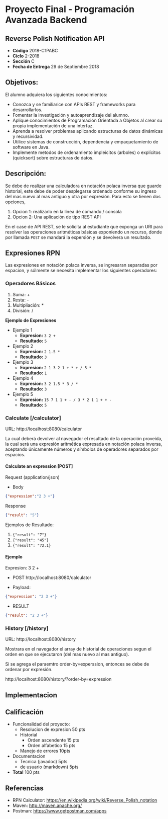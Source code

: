 # Proyecto Final - Programación Avanzada Backend

## Reverse Polish Notification API
* **Código** 2018-C1PABC
* **Ciclo** 2-2018
* **Sección** C
* **Fecha de Entrega** 29 de Septiembre 2018

## Objetivos:

El alumno adquiera los siguientes conocimientos:
- Conozca y se familiarice con APIs REST y frameworks para desarrollarlos.
- Fomentar la investigación y autoaprendizaje del alumno.
- Aplique conocimientos de Programación Orientada a Objetos al crear su propia implementación de una interfaz.
- Aprenda a resolver problemas aplicando estructuras de datos dinámicas y recursividad.
- Utilice sistemas de construcción, dependencia y empaquetamiento de software en Java.
- Implemente metodos de ordenamiento impleícitos (arboles) o explícitos (quicksort) sobre estructuras de datos.


## Descripción:

Se debe de realizar una calculadora en notación polaca inversa que guarde historial, este debe de poder desplegarse ordenado conforme su ingreso del mas nuevo al mas antiguo y otra por expresión.  Para esto se tienen dos opciones, 
1. Opcion 1: realizarlo en la línea de comando / consola 
2. Opcion 2: Una aplicación de tipo REST API

En el case de API REST, se le solicita al estudiante que exponga un URI para resolver las operaciones aritméticas básicas exponiendo un recurso, donde por llamada `POST` se mandará la expersión y se devolvera un resultado.

## Expresiones RPN

Las expresiones en notación polaca inversa, se ingresaran separadas por espacion, y sólmente se necesita implementar los siguientes operadores:

### Operadores Básicos
1. Suma: +
2. Resta: -
3. Multipliación: *
4. División: /

**Ejemplo de Expresiones**
* Ejemplo 1
    * **Expresion:** `3 2 +`
    * **Resultado:** `5`
* Ejemplo 2
    * **Expresion:** `2 1.5 *`
    * **Resultado:** `3`
* Ejemplo 3
    * **Expresion:** `2 1 3 2 1 + * + / 5 *`
    * **Resultado:** `1`
* Ejemplo 4
    * **Expresion:** `3 2 1.5 * 3 / *`
    * **Resultado:** `3`
* Ejemplo 5
    * **Expresion:** `15 7 1 1 + - / 3 * 2 1 1 + + -`
    * **Resultado:** `5`


### Calculate [/calculator]

URL: http://localhost:8080/calculator

La cual deberá devolver al navegador el resultado de la operación proveída,
la cual será una expresión aritmética expresada en notación polaca inversa, aceptando únicamente números y símbolos de operadores separados por espacios.

#### Calculate an expression [POST]

Request (application/json)

+ Body
```json
{"expression":"2 3 +"}
```

Response 
```json
{"result": "5"}
```

Ejemplos de Resultado:

1. `{"result": "7"}`
2. `{"result": "45"}`
3. `{"result": "72.1}`



#### Ejemplo

Expresion: 3 2 +

* POST http://localhost:8080/calculator

* Payload: 
```json
{"expression": "2 3 +"}
```

* RESULT 
```json
{"result": "2 3 +"}
```

### History [/history]

URL: http://localhost:8080/history

Mostrara en el navegador el array de historial de operaciones segun el orden en que se ejecutaron (del mas nuevo al mas antiguo).

Si se agrega el paraemtro order-by=experssion, entonces se debe de ordenar por expresión.

http://localhost:8080/history/?order-by=expression

## Implementacion


## Calificación
* Funcionalidad del proyecto: 					
    * Resolucion de expresion   50 pts
    * Historial				
        * Orden ascendente	    15 pts
        * Orden alfabetico	    15 pts
    * Manejo de errores         10pts
* Documentacion		 					
    * Tecnica (javadoc)	        5pts
    * de usuario (markdown)		5pts
* **Total**                     100 pts

## Referencias
* RPN Calculator: https://en.wikipedia.org/wiki/Reverse_Polish_notation
* Maven: http://maven.apache.org/
* Postman: https://www.getpostman.com/apps

